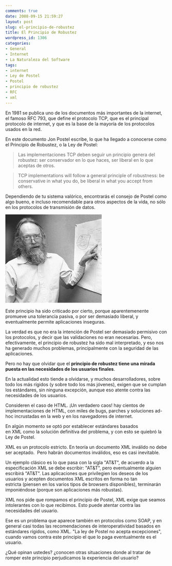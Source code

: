 ```yaml
---
comments: true
date: 2008-09-15 21:59:27
layout: post
slug: el-principio-de-robustez
title: El Principio de Robustez
wordpress_id: 1306
categories:
- General
- Internet
- La Naturaleza del Software
tags:
- internet
- Ley de Postel
- Postel
- principio de robustez
- RFC
- xml
---
```


En 1981 se publica uno de los documentos más importantes de la internet, el famoso RFC 793, que define el protocolo TCP, que es el principal protocolo de internet, y que es la base de la mayoría de los protocolos usados en la red.

En este documento Jon Postel escribe, lo que ha llegado a conocerse como el Principio de Robustez, o la Ley de Postel:

> Las implementaciones TCP deben seguir un principio genera del robustez: ser conservador en lo que haces, ser liberal en lo que aceptas de otros.

> TCP implementations will follow a general principle of robustness: be conservative in what you do, be liberal in what you accept from others.


Dependiendo de tu sistema valórico, encontrarás el consejo de Postel como algo bueno, e incluso recomendable para otros aspectos de la vida, no sólo en los protocolos de transmisión de datos.

![](300px-Jon_Postel.jpg)

Este principio ha sido criticado por cierto, porque aparentemenente promueve una tolerancia pasiva, o por ser demasiado liberal, y eventualmente permite aplicaciones inseguras.

La verdad es que no era la intención de Postel ser demasiado permisivo con los protocolos, y decir que las validaciones no eran necesarias. Pero, efectivamente, el principio de robustez ha sido mal interpretado, y eso nos ha generado muchos problemas, principalmente con la seguridad de las aplicaciones.

Pero no hay que olvidar que el **principio de robustez tiene una mirada puesta en las necesidades de los usuarios finales**.

En la actualidad esto tiende a olvidarse, y muchos desarrolladores, sobre todo los más rígidos (y sobre todo los más jóvenes), exigen que se cumplan los estándares, sin ninguna excepción, aunque eso atente contra las necesidades de los usuarios.

Consideren el caso de HTML. ¡Un verdadero caos! hay cientos de implementaciones de HTML, con miles de bugs, parches y soluciones ad-hoc incrustadas en la web y en los navegadores de internet.

En algún momento se optó por establecer estándares basados en XML como la solución definitiva del problema, y con esto se quiebró la Ley de Postel.

XML es un protocolo estricto. En teoría un documento XML inválido no debe ser aceptado.  Pero habrán documentos inválidos, eso es casi inevitable.

Un ejemplo clásico es lo que pasa con la sigla "AT&T", de acuerdo a la especificación XML se debe escribir: "AT&amp;T", pero eventualmente alguien escribirá "AT&T". Las aplicaciones que privilegien los deseos de los usuarios y acepten documentos XML escritos en forma no tan estricta (piensen en los varios tipos de browsers disponibles), terminarán imponiéndose (porque son aplicaciones más robustas).

XML nos pide que rompamos el principio de Postel, XML exige que seamos intolerantes con lo que recibimos. Esto puede atentar contra las necesidades del usuario.

Ese es un problema que aparece también en protocolos como SOAP, y en general casi todas las recomendaciones de interoperatividad basados en estándares rígidos, como XML. "La ley de Postel no acepta excepciones", cuando vamos contra este principio el que lo paga eventualmente es el usuario.

¿Qué opinan ustedes? ¿conocen otras situaciones donde al tratar de romper este principio perjudicamos la experiencia del usuario?
